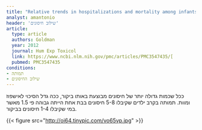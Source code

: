 ```yaml
---
title: "Relative trends in hospitalizations and mortality among infants by the number of vaccine doses and age, based on the Vaccine Adverse Event Reporting System (VAERS), 1990–2010"
analyst: amantonio
header: 'שילוב חיסונים'
article:
  type: article
  authors: Goldman
  year: 2012
  journal: Hum Exp Toxicol
  link: https://www.ncbi.nlm.nih.gov/pmc/articles/PMC3547435/[
  pubmed: PMC3547435
conditions:
- תמותה
- שילוב החיסונים
---
```


ככל שכמות גדולה יותר של חיסונים מבוצעת באותו ביקור, ככה גדל הסיכוי לאישפוז ומוות. תמותה בקרב ילדים שקיבלו 5-8 חיסונים בבת אחת הייתה גבוהה פי 1.5 מאשר במי שקיבלו 1-4 חיסונים בביקור. 

{{< figure src="http://oi64.tinypic.com/vo65vp.jpg" >}}
